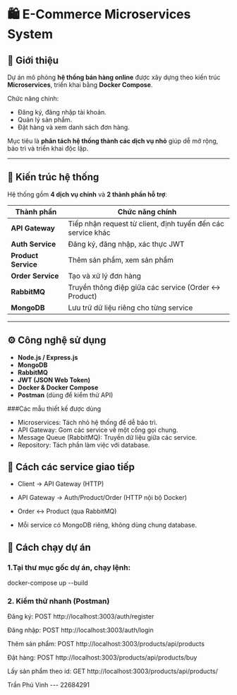 # 🛍️ E-Commerce Microservices System

## 📖 Giới thiệu
Dự án mô phỏng **hệ thống bán hàng online** được xây dựng theo kiến trúc **Microservices**, triển khai bằng **Docker Compose**.

Chức năng chính:
- Đăng ký, đăng nhập tài khoản.
- Quản lý sản phẩm.
- Đặt hàng và xem danh sách đơn hàng.

Mục tiêu là **phân tách hệ thống thành các dịch vụ nhỏ** giúp dễ mở rộng, bảo trì và triển khai độc lập.

---

## 🧩 Kiến trúc hệ thống

Hệ thống gồm **4 dịch vụ chính** và **2 thành phần hỗ trợ**:

| Thành phần | Chức năng chính |
|-------------|----------------|
| **API Gateway** | Tiếp nhận request từ client, định tuyến đến các service khác |
| **Auth Service** | Đăng ký, đăng nhập, xác thực JWT |
| **Product Service** | Thêm sản phẩm, xem sản phẩm |
| **Order Service** | Tạo và xử lý đơn hàng |
| **RabbitMQ** | Truyền thông điệp giữa các service (Order ↔ Product) |
| **MongoDB** | Lưu trữ dữ liệu riêng cho từng service |

---

## ⚙️ Công nghệ sử dụng
- **Node.js / Express.js**
- **MongoDB**
- **RabbitMQ**
- **JWT (JSON Web Token)**
- **Docker & Docker Compose**
- **Postman** (dùng để kiểm thử API)

 ###Các mẫu thiết kế được dùng
- Microservices: Tách nhỏ hệ thống để dễ bảo trì.
- API Gateway: Gom các service về một cổng gọi chung.
- Message Queue (RabbitMQ): Truyền dữ liệu giữa các service.
- Repository: Tách phần làm việc với database.

## 🔗 Cách các service giao tiếp

- Client → API Gateway (HTTP)

- API Gateway → Auth/Product/Order (HTTP nội bộ Docker)

- Order ↔ Product (qua RabbitMQ)

- Mỗi service có MongoDB riêng, không dùng chung database.


## 🚀 Cách chạy dự án

### 1.Tại thư mục gốc dự án, chạy lệnh:
docker-compose up --build

### 2. Kiểm thử nhanh (Postman)

Đăng ký: POST http://localhost:3003/auth/register

Đăng nhập: POST http://localhost:3003/auth/login

Thêm sản phẩm: POST http://localhost:3003/products/api/products

Đặt hàng: POST http://localhost:3003/products/api/products/buy

Lấy sản phẩm theo id: GET http://localhost:3003/products/api/products/<id>

Trần Phú Vinh --- 22684291

